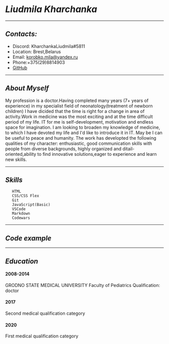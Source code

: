 # ___Liudmila Kharchanka___
___
## _Contacts:_
+ Discord: KharchankaLiudmila#5811
+ Location: Brest,Belarus
+ Email: korobko.mila@yandex.ru
+ Phone:+375(29)8814903
+ [GitHub](https://github.com/KharchankaLiudmila)
___
## _About Myself_
My profession is a doctor.Having completed many years (7+ years of experience) in my specialist field of neonatology(treatment of newborn children) I have dicided that the time is right for a change in area of activity.Work in medicine was the most exciting and at the time difficult period of my life.
IT for me is self-development, motivation and endless space for imagination.
I am looking to broaden my knowledge of medicine, to which I have devoted my life and I'd like to introduce it in IT. May be I can be useful to peace and humanity.
The work has developted the following qualities of my character: enthusiastic, good communication skills with people from diverse backgrounds, highly organized and ditail-oriented,ability to find innovative solutions,eager to experience and learn new skills.
___
## _Skills_

       HTML 
       CSS/CSS Flex
       Git
       JavaScript(Basic)
       VSCode
       Markdown 
       Codewars 
___
## _Code example_

___
## _Education_
#### 2008-2014 
 GRODNO STATE MEDICAL UNIVERSITY
Faculty of Pediatrics
Qualification: doctor
#### 2017
 Second medical qualification category
 #### 2020
 First medical qualification category